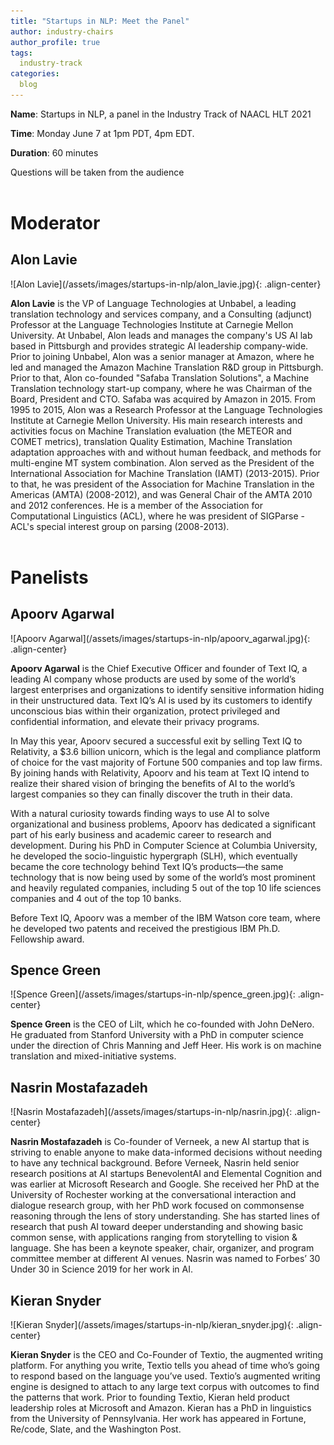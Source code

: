 ```yaml
---
title: "Startups in NLP: Meet the Panel"
author: industry-chairs
author_profile: true
tags:
  industry-track
categories:
  blog
---
```


**Name**: Startups in NLP, a panel in the Industry Track of NAACL HLT 2021


**Time**:  Monday June 7 at 1pm PDT, 4pm EDT.

**Duration**: 60 minutes

Questions will be taken from the audience

<h1 style="margin:2em 0 0;"> Moderator </h1>

<h2> Alon Lavie </h2>
![Alon Lavie](/assets/images/startups-in-nlp/alon_lavie.jpg){: .align-center}

**Alon Lavie** is the VP of Language Technologies at Unbabel, a leading translation technology and services company, and a Consulting (adjunct) Professor at the Language Technologies Institute at Carnegie Mellon University.  At Unbabel, Alon leads and manages the company's US AI lab based in Pittsburgh and provides strategic AI leadership company-wide.  Prior to joining Unbabel, Alon was a senior manager at Amazon, where he led and managed the Amazon Machine Translation R&D group in Pittsburgh.  Prior to that, Alon co-founded  "Safaba Translation Solutions", a Machine Translation technology start-up company, where he was Chairman of the Board, President and CTO.  Safaba was acquired by Amazon in 2015.  From 1995 to 2015, Alon was a Research Professor at the Language Technologies Institute at Carnegie Mellon University.  His main research interests and activities focus on Machine Translation evaluation (the METEOR and COMET metrics), translation Quality Estimation, Machine Translation adaptation approaches with and without human feedback,  and methods for multi-engine MT system combination.  Alon served as the President of the International Association for Machine Translation (IAMT) (2013-2015). Prior to that, he was president of the Association for Machine Translation in the Americas (AMTA) (2008-2012), and was General Chair of the AMTA 2010 and 2012 conferences. He is a member of the Association for Computational Linguistics (ACL), where he was president of SIGParse - ACL's special interest group on parsing (2008-2013).

<h1 style="margin:2em 0 0;"> Panelists </h1>

<h2> Apoorv Agarwal </h2>
![Apoorv Agarwal](/assets/images/startups-in-nlp/apoorv_agarwal.jpg){: .align-center}

**Apoorv Agarwal** is the Chief Executive Officer and founder of Text IQ, a leading AI company whose products are used by some of the world’s largest enterprises and organizations to identify sensitive information hiding in their unstructured data. Text IQ’s AI is used by its customers to identify unconscious bias within their organization, protect privileged and confidential information, and elevate their privacy programs.

In May this year, Apoorv secured a successful exit by selling Text IQ to Relativity, a $3.6 billion unicorn, which is the legal and compliance platform of choice for the vast majority of Fortune 500 companies and top law firms. By joining hands with Relativity, Apoorv and his team at Text IQ intend to realize their shared vision of bringing the benefits of AI to the world’s largest companies so they can finally discover the truth in their data.

With a natural curiosity towards finding ways to use AI to solve organizational and business problems, Apoorv has dedicated a significant part of his early business and academic career to research and development. During his PhD in Computer Science at Columbia University, he developed the socio-linguistic hypergraph (SLH), which eventually became the core technology behind Text IQ’s products—the same technology that is now being used by some of the world’s most prominent and heavily regulated companies, including 5 out of the top 10 life sciences companies and 4 out of the top 10 banks.

Before Text IQ, Apoorv was a member of the IBM Watson core team, where he developed two patents and received the prestigious IBM Ph.D. Fellowship award.

<h2> Spence Green </h2>
![Spence Green](/assets/images/startups-in-nlp/spence_green.jpg){: .align-center}

**Spence Green** is the CEO of Lilt, which he co-founded with John DeNero. He graduated from Stanford University with a PhD in computer science under the direction of Chris Manning and Jeff Heer. His work is on machine translation and mixed-initiative systems.

<h2>Nasrin Mostafazadeh</h2>
![Nasrin Mostafazadeh](/assets/images/startups-in-nlp/nasrin.jpg){: .align-center}

**Nasrin Mostafazadeh** is Co-founder of Verneek, a new AI startup that is striving to enable anyone to make data-informed decisions without needing to have any technical background. Before Verneek, Nasrin held senior research positions at AI startups BenevolentAI and Elemental Cognition and was earlier at Microsoft Research and Google. She received her PhD at the University of Rochester working at the conversational interaction and dialogue research group, with her PhD work focused on commonsense reasoning through the lens of story understanding. She has started lines of research that push AI toward deeper understanding and showing basic common sense, with applications ranging from storytelling to vision & language. She has been a keynote speaker, chair, organizer, and program committee member at different AI venues. Nasrin was named to Forbes’ 30 Under 30 in Science 2019 for her work in AI.

<h2>Kieran Snyder</h2>
![Kieran Snyder](/assets/images/startups-in-nlp/kieran_snyder.jpg){: .align-center}

**Kieran Snyder** is the CEO and Co-Founder of Textio, the augmented writing platform. For anything you write, Textio tells you ahead of time who’s going to respond based on the language you’ve used. Textio’s augmented writing engine is designed to attach to any large text corpus with outcomes to find the patterns that work. Prior to founding Textio, Kieran held product leadership roles at Microsoft and Amazon. Kieran has a PhD in linguistics from the University of Pennsylvania. Her work has appeared in Fortune, Re/code, Slate, and the Washington Post.
